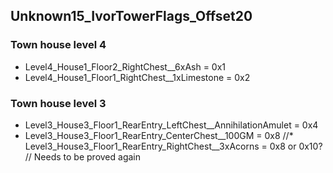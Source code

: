## Unknown15_IvorTowerFlags_Offset20

### Town house level 4
* Level4_House1_Floor2_RightChest__6xAsh = 0x1
* Level4_House1_Floor1_RightChest__1xLimestone = 0x2

### Town house level 3
* Level3_House3_Floor1_RearEntry_LeftChest__AnnihilationAmulet = 0x4
* Level3_House3_Floor1_RearEntry_CenterChest__100GM = 0x8
//* Level3_House3_Floor1_RearEntry_RightChest__3xAcorns = 0x8 or 0x10? // Needs to be proved again